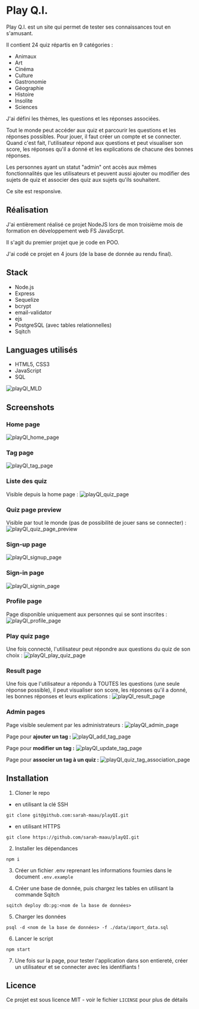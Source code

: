 # Play Q.I.

Play Q.I. est un site qui permet de tester ses connaissances tout en s'amusant.

Il contient 24 quiz répartis en 9 catégories :
- Animaux
- Art
- Cinéma
- Culture
- Gastronomie
- Géographie
- Histoire
- Insolite
- Sciences

J'ai défini les thèmes, les questions et les réponses associées. 

Tout le monde peut accéder aux quiz et parcourir les questions et les réponses possibles. Pour jouer, il faut créer un compte et se connecter. Quand c'est fait, l'utilisateur répond aux questions et peut visualiser son score, les réponses qu'il a donné et les explications de chacune des bonnes réponses. 

Les personnes ayant un statut "admin" ont accès aux mêmes fonctionnalités que les utilisateurs et peuvent aussi ajouter ou modifier des sujets de quiz et associer des quiz aux sujets qu'ils souhaitent.

Ce site est responsive.

## Réalisation

J'ai entièrement réalisé ce projet NodeJS lors de mon troisième mois de formation en développement web FS JavaScrpt.

Il s'agit du premier projet que je code en POO.

J'ai codé ce projet en 4 jours (de la base de donnée au rendu final).

## Stack
- Node.js
- Express
- Sequelize
- bcrypt
- email-validator
- ejs
- PostgreSQL (avec tables relationnelles)
- Sqitch
 
## Languages utilisés 

- HTML5, CSS3
- JavaScript 
- SQL 
  
 ![playQI_MLD](docs/MLD.png)

## Screenshots

### Home page
![playQI_home_page](docs/screenshots/home_page.png)

### Tag page
![playQI_tag_page](docs/screenshots/tag_list.png)

### Liste des quiz
Visible depuis la home page :
![playQI_quiz_page](docs/screenshots/quiz_list.png)

### Quiz page preview
Visible par tout le monde (pas de possibilité de jouer sans se connecter) :
![playQI_quiz_page_preview](docs/screenshots/quiz_page_preview.png)

### Sign-up page
![playQI_signup_page](docs/screenshots/signup_page.png)

### Sign-in page
![playQI_signin_page](docs/screenshots/signin_page.png)

### Profile page
Page disponible uniquement aux personnes qui se sont inscrites :
![playQI_profile_page](docs/screenshots/profile_page.png)

### Play quiz page 
Une fois connecté, l'utilisateur peut répondre aux questions du quiz de son choix :
![playQI_play_quiz_page](docs/screenshots/play_quiz_page.png)

### Result page
Une fois que l'utilisateur a répondu à TOUTES les questions (une seule réponse possible), il peut visualiser son score, les réponses qu'il a donné, les bonnes réponses et leurs explications :
![playQI_result_page](docs/screenshots/result_page.png)

### Admin pages
Page visible seulement par les administrateurs :
![playQI_admin_page](docs/screenshots/admin_page.png)

Page pour **ajouter un tag :** 
![playQI_add_tag_page](docs/screenshots/add_tag_page.png)

Page pour **modifier un tag :** 
![playQI_update_tag_page](docs/screenshots/update_tag.png)

Page pour **associer un tag à un quiz :**
![playQI_quiz_tag_association_page](docs/screenshots/quiz_tag_association.png)

## Installation 

1. Cloner le repo 
- en utilisant la clé SSH
```
git clone git@github.com:sarah-maau/playQI.git
```
- en utilisant HTTPS
```
git clone https://github.com/sarah-maau/playQI.git
```

2. Installer les dépendances 

```
npm i
```

3. Créer un fichier .env reprenant les informations fournies dans le document `.env.example`
   
4. Créer une base de donnée, puis chargez les tables en utilisant la commande Sqitch

```
sqitch deploy db:pg:<nom de la base de données>
```
5. Charger les données
   
```
psql -d <nom de la base de données> -f ./data/import_data.sql
```
6. Lancer le script

```
npm start
```
7. Une fois sur la page, pour tester l'application dans son entiereté, créer un utilisateur et se connecter avec les identifiants !

## Licence
Ce projet est sous licence MIT - voir le fichier `LICENSE` pour plus de détails

